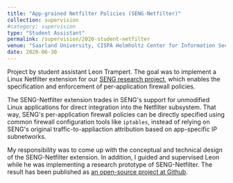 ```yaml
---
title: "App-grained Netfilter Policies (SENG-Netfilter)"
collection: supervision
#category: supervision
type: "Student Assistant"
permalink: /supervision/2020-student-netfilter
venue: "Saarland University, CISPA Helmholtz Center for Information Security"
date: 2020-06-30
---
```


Project by student assistant Leon Trampert.
The goal was to implement a Linux Netfilter extension for our [SENG research project](https://fa-schwarz.github.io/publications/2020-08-12-seng), which enables the specification and enforcement of per-application firewall policies.

The SENG-Netfilter extension trades in SENG's support for unmodified Linux applications for direct integration into the Netfilter subsystem.
That way, SENG's per-application firewall policies can be directly specified using common firewall configuration tools like `iptables`, instead of relying on SENG's original traffic-to-appliaction attribution based on app-specific IP subnetworks.

My responsibility was to come up with the conceptual and technical design of the SENG-Netfilter extension.
In addition, I guided and supervised Leon while he was implementing a research prototype of SENG-Netfilter.
The result has been published as [an open-source project at Github](https://github.com/sengsgx/seng-netfilter).
